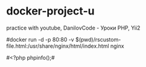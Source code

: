 # docker-project-u
practice with youtube, DanilovCode - Уроки PHP, Yii2

<!-- server {
    listen 80;
    server_name localhost;
    index index.php;
    root /var/www/public_html;
    location ~ \.php$ {
        try_files $uri =404;
        fastcgi_pass  172.17.0.3:9000;
        fastcgi_index index.php;
        include fastcgi_params;
        fastcgi_params SCRIPT_FILENAME $document_root$fastcgi_script_name;
    }

} -->



#docker run -d -p 80:80 -v $(pwd)/rscustom-file.html:/usr/share/nginx/html/index.html nginx

#<?php phpinfo();#